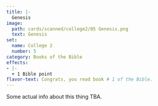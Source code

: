 ```yaml
---
title: |-
  Genesis
image: 
  path: cards/scanned/college2/05 Genesis.png
  text: Genesis
set:
  name: College 2
  number: 5
category: Books of the Bible
effects: 
- |-
  + 1 Bible point
flavor-text: Congrats, you read book # 1 of the Bible.
---
```

Some actual info about this thing TBA.
